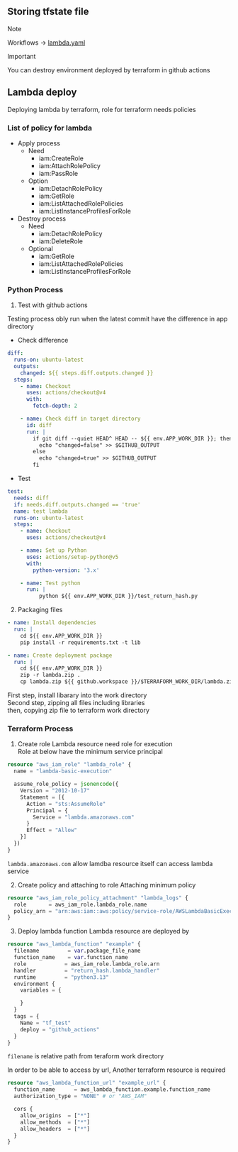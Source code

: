 ## Storing tfstate file
> [!NOTE]
> Workflows -> [lambda.yaml](../../.github/workflows/lambda.yaml)

> [!IMPORTANT]
> You can destroy environment deployed by terraform in github actions

## Lambda deploy
Deploying lambda by terraform, role for terraform needs policies  

### List of policy for lambda
- Apply process
  - Need
    - iam:CreateRole
    - iam:AttachRolePolicy
    - iam:PassRole
  - Option
    - iam:DetachRolePolicy
    - iam:GetRole
    - iam:ListAttachedRolePolicies
    - iam:ListInstanceProfilesForRole
- Destroy process
  - Need
    - iam:DetachRolePolicy
    - iam:DeleteRole
  - Optional
    - iam:GetRole
    - iam:ListAttachedRolePolicies
    - iam:ListInstanceProfilesForRole

### Python Process
1. Test with github actions

Testing process obly run when the latest commit have the difference in app directory  
- Check difference
```yaml
diff:
  runs-on: ubuntu-latest
  outputs:
    changed: ${{ steps.diff.outputs.changed }}
  steps:
    - name: Checkout
      uses: actions/checkout@v4
      with:
        fetch-depth: 2

    - name: Check diff in target directory
      id: diff
      run: |
        if git diff --quiet HEAD^ HEAD -- ${{ env.APP_WORK_DIR }}; then
          echo "changed=false" >> $GITHUB_OUTPUT
        else
          echo "changed=true" >> $GITHUB_OUTPUT
        fi
```

- Test
```yaml
test:
  needs: diff
  if: needs.diff.outputs.changed == 'true'
  name: test lambda
  runs-on: ubuntu-latest
  steps:
    - name: Checkout
      uses: actions/checkout@v4

    - name: Set up Python
      uses: actions/setup-python@v5
      with:
        python-version: '3.x'

    - name: Test python
      run: |
          python ${{ env.APP_WORK_DIR }}/test_return_hash.py
```

2. Packaging files
```yaml
- name: Install dependencies
  run: |
    cd ${{ env.APP_WORK_DIR }}
    pip install -r requirements.txt -t lib

- name: Create deployment package
  run: |
    cd ${{ env.APP_WORK_DIR }}
    zip -r lambda.zip .
    cp lambda.zip ${{ github.workspace }}/$TERRAFORM_WORK_DIR/lambda.zip
```
First step, install libarary into the work directory  
Second step, zipping all files including libraries  
then, copying zip file to terraform work directory  

### Terraform Process
1. Create role
Lambda resource need role for execution  
Role at below have the minimum service principal  

```terraform
resource "aws_iam_role" "lambda_role" {
  name = "lambda-basic-execution"

  assume_role_policy = jsonencode({
    Version = "2012-10-17"
    Statement = [{
      Action = "sts:AssumeRole"
      Principal = {
        Service = "lambda.amazonaws.com"
      }
      Effect = "Allow"
    }]
  })
}
```

`lambda.amazonaws.com` allow lamdba resource itself can access lambda service  

2. Create policy and attaching to role
Attaching minimum policy  

```terraform
resource "aws_iam_role_policy_attachment" "lambda_logs" {
  role       = aws_iam_role.lambda_role.name
  policy_arn = "arn:aws:iam::aws:policy/service-role/AWSLambdaBasicExecutionRole"
}
```

3. Deploy lambda function
Lambda resource are deployed by  

```terraform
resource "aws_lambda_function" "example" {
  filename         = var.package_file_name
  function_name    = var.function_name
  role            = aws_iam_role.lambda_role.arn
  handler         = "return_hash.lambda_handler"
  runtime         = "python3.13"
  environment {
    variables = {

    }
  }
  tags = {
    Name = "tf_test"
    deploy = "github_actions"
  }
}
```

`filename` is relative path from teraform work directory  
  
In order to be able to access by url,
Another terraform resource is required  

```terraform
resource "aws_lambda_function_url" "example_url" {
  function_name      = aws_lambda_function.example.function_name
  authorization_type = "NONE" # or "AWS_IAM"

  cors {
    allow_origins  = ["*"]
    allow_methods  = ["*"]
    allow_headers  = ["*"]
  }
}
```
